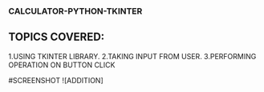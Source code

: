 ### CALCULATOR-PYTHON-TKINTER

## TOPICS COVERED:
1.USING TKINTER LIBRARY.
2.TAKING INPUT FROM USER.
3.PERFORMING OPERATION ON BUTTON CLICK

#SCREENSHOT
![ADDITION]
